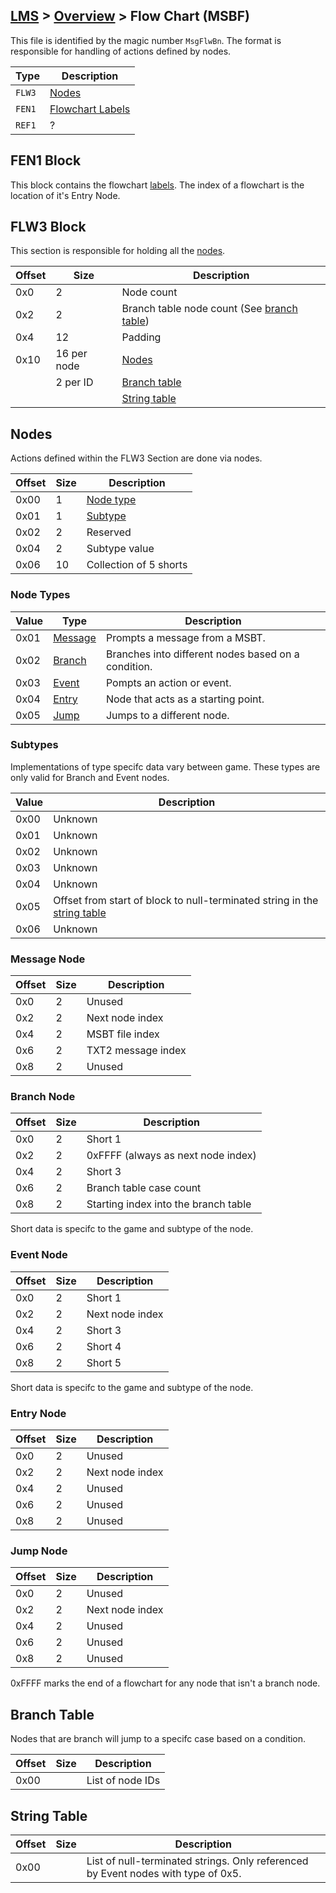 ## [LMS](../../formats.md#lms) > [Overview](overview.md) > Flow Chart (MSBF)

This file is identified by the magic number `MsgFlwBn`. The format is responsible for handling of actions defined by nodes.

| Type | Description |
| --- | --- |
| `FLW3` | [Nodes](#flw3-Block) |
| `FEN1` | [Flowchart Labels](#ref1-Block) |
| `REF1` | ? |

## FEN1 Block
This block contains the flowchart [labels](overview.md#hash-tables). The index of a flowchart is the location of it's Entry Node.

## FLW3 Block
This section is responsible for holding all the [nodes](#Nodes).

| Offset | Size | Description |
| --- | --- | --- |
| 0x0 | 2  | Node count |
| 0x2 | 2  | Branch table node count  (See [branch table](#branch-table)) |
| 0x4 | 12 | Padding |
| 0x10 | 16 per node | [Nodes](#Nodes)
|      | 2 per ID | [Branch table](#branch-table)
|      |         | [String table](#string-table)

## Nodes
Actions defined within the FLW3 Section are done via nodes. 

| Offset | Size | Description |
| --- | --- | --- |
| 0x00 | 1 | [Node type](#node-types) |
| 0x01 | 1|  [Subtype](#sub-types) |
| 0x02 | 2 | Reserved |
| 0x04 | 2 | Subtype value |
| 0x06 | 10 | Collection of 5 shorts |

### Node Types
| Value | Type | Description |
| --- | --- | --- |
| 0x01 | [Message](#message-node) | Prompts a message from a MSBT. |
| 0x02 | [Branch](#branch-node) | Branches into different nodes based on a condition. |
| 0x03 | [Event](#event-node) | Pompts an action or event. | 
| 0x04 | [Entry](#entry-node) | Node that acts as a starting point. |
| 0x05 | [Jump](#jump-node) | Jumps to a different node. |

### Subtypes
Implementations of type specifc data vary between game. These types are only valid for Branch and Event nodes.

| Value | Description |
| --- | --- |
| 0x00 | Unknown |
| 0x01 | Unknown |
| 0x02 | Unknown | 
| 0x03 | Unknown |
| 0x04 | Unknown |
| 0x05 | Offset from start of block to null-terminated string in the [string table](#string-table) | |
| 0x06 | Unknown |

### Message Node
| Offset | Size | Description |
| --- | --- | --- |
| 0x0 | 2 | Unused  |
| 0x2 | 2 | Next node index |
| 0x4 | 2 | MSBT file index  |
| 0x6 | 2 | TXT2 message index |
| 0x8 | 2 | Unused |

### Branch Node 
| Offset | Size | Description |
| --- | --- | --- |
| 0x0 | 2 | Short 1  |
| 0x2 | 2 | 0xFFFF (always as next node index) |
| 0x4 | 2 | Short 3 |
| 0x6 | 2 | Branch table case count |
| 0x8 | 2 | Starting index into the branch table |

Short data is specifc to the game and subtype of the node.

### Event Node
| Offset | Size | Description |
| --- | --- | --- |
| 0x0 | 2 | Short 1  |
| 0x2 | 2 | Next node index |
| 0x4 | 2 | Short 3  |
| 0x6 | 2 | Short 4  |
| 0x8 | 2 | Short 5  |

Short data is specifc to the game and subtype of the node.

### Entry Node
| Offset | Size | Description |
| --- | --- | --- |
| 0x0 | 2 | Unused  |
| 0x2 | 2 | Next node index |
| 0x4 | 2 | Unused   |
| 0x6 | 2 | Unused   |
| 0x8 | 2 | Unused   |

### Jump Node
| Offset | Size | Description |
| --- | --- | --- |
| 0x0 | 2 | Unused  |
| 0x2 | 2 | Next node index |
| 0x4 | 2 | Unused  |
| 0x6 | 2 | Unused  |
| 0x8 | 2 | Unused  |

0xFFFF marks the end of a flowchart for any node that isn't a branch node.

## Branch Table
Nodes that are branch will jump to a specifc case based on a condition.

| Offset | Size | Description |
| --- | --- | --- |
| 0x00 |    | List of node IDs |


## String Table 
| Offset | Size | Description |
| --- | --- | --- |
| 0x00 |    | List of null-terminated strings. Only referenced by Event nodes with type of 0x5. |
